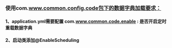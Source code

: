 ### 使用com.www.common.config.code包下的数据字典加载要求：
#### 1、application.yml需要配置 com.www.common.code.enable : 是否开启定时重载数据字典
#### 2、启动类添加@EnableScheduling